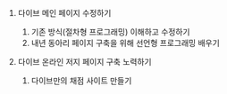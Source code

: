 1. 다이브 메인 페이지 수정하기
	1. 기존 방식(절차형 프로그래밍) 이해하고 수정하기
	2. 내년 동아리 페이지 구축을 위해 선언형 프로그래밍 배우기

1. 다이브 온라인 저지 페이지 구축 노력하기
	1. 다이브만의 채점 사이트 만들기

